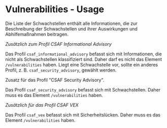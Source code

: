 # Vulnerabilities - Usage

Die Liste der Schwachstellen enthält alle Informationen, die zur Beschreibung der Schwachstellen und ihrer Auswirkungen und Abhilfemaßnahmen beitragen.

_Zusätzlich zum Profil CSAF Informational Advisory_

Das Profil `csaf_informational_advisory` befasst sich mit Informationen, die nicht als Schwachstellen klassifiziert sind.
Daher darf es nicht das Element `/vulnerabilities` haben.
Liegt eine Schwachstelle vor, sollte ein anderes Profil, z. B. `csaf_security_advisory`, gewählt werden.

Zusatz für das Profil "CSAF Security Advisory".

Das Profil `csaf_security_advisory` befasst sich mit Schwachstellen.
Daher muss es das Element `/vulnerabilities` haben.

_Zusätzlich für das Profil CSAF VEX_

Das Profil `csaf_vex` befasst sich mit Sicherheitslücken.
Daher muss es das Element `/vulnerabilities` haben.